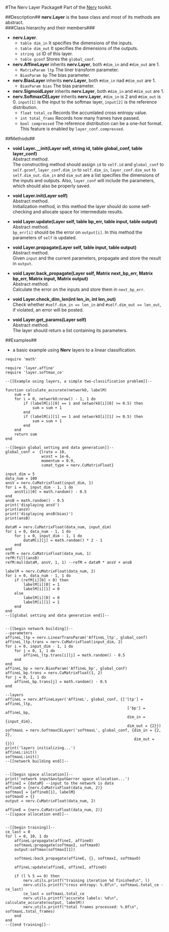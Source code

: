 #The Nerv Layer Package#
Part of the [Nerv](../README.md) toolkit.

##Description##
__nerv.Layer__ is the base class and most of its methods are abstract.  
###Class hierarchy and their members###
* __nerv.Layer__.  
	* `table dim_in` It specifies the dimensions of the inputs.  
	* `table dim_out` It specifies the dimensions of the outputs.  
	* `string id` ID of this layer.
	* `table gconf` Stores the `global_conf`.
* __nerv.AffineLayer__ inherits __nerv.Layer__, both `#dim_in` and `#dim_out` are 1. 
	* `MatrixParam ltp` The liner transform parameter.
	* `BiasParam bp` The bias parameter.
* __nerv.BiasLayer__ inherits __nerv.Layer__, both `#dim_in` nad `#dim_out` are 1.
	* `BiasParam bias` The bias parameter.
* __nerv.SigmoidLayer__ inherits __nerv.Layer__, both `#dim_in` and `#dim_out` are 1.
* __nerv.SoftmaxCELayer__ inherits __nerv.Layer__, `#dim_in` is 2 and `#dim_out` is 0. `input[1]` is the input to the softmax layer, `input[2]` is the reference distribution.
	* `float total_ce` Records the accumlated cross entropy value.
	* `int total_frams` Records how many frames have passed.  
	* `bool compressed` The reference distribution can be a one-hot format. This feature is enabled by `layer_conf.compressed`.

##Methods##
* __void Layer.\_\_init(Layer self, string id, table global_conf, table layer_conf)__  
Abstract method.  
The constructing method should assign `id` to `self.id` and `global_conf` to `self.gconf`, `layer_conf.dim_in` to `self.dim_in`, `layer_conf.dim_out` to `self.dim_out`. `dim_in` and `dim_out` are a list specifies the dimensions of the inputs and outputs. Also, `layer_conf` will include the parameters, which should also be properly saved.
* __void Layer.init(Layer self)__  
Abstract method.  
Initialization method, in this method the layer should do some self-checking and allocate space for intermediate results.
* __void Layer.update(Layer self, table bp_err, table input, table output)__  
Abstract method.  
`bp_err[i]` should be the error on `output[i]`. In this method the parameters of `self` is updated.
* __void Layer.propagate(Layer self, table input, table output)__  
Abstract method.  
Given `input` and the current parameters, propagate and store the result in `output`.
* __void Layer.back_propagate(Layer self, Matrix next_bp_err, Matrix bp_err, Matrix input, Matrix output)__  
Abstract method.  
Calculate the error on the inputs and store them in `next_bp_err`.

* __void Layer.check_dim_len(int len_in, int len_out)__  
Check whether `#self.dim_in == len_in` and `#self.dim_out == len_out`, if violated, an error will be posted.
* __void Layer.get_params(Layer self)__  
Abstract method.  
The layer should return a list containing its parameters.

##Examples##
* a basic example using __Nerv__ layers to a linear classification.

```
require 'math'

require 'layer.affine'
require 'layer.softmax_ce'

--[[Example using layers, a simple two-classification problem]]--

function calculate_accurate(networkO, labelM)
    sum = 0
    for i = 0, networkO:nrow() - 1, 1 do
        if (labelM[i][0] == 1 and networkO[i][0] >= 0.5) then
            sum = sum + 1
        end
        if (labelM[i][1] == 1 and networkO[i][1] >= 0.5) then
            sum = sum + 1
        end 
    end
    return sum
end

--[[begin global setting and data generation]]--
global_conf =  {lrate = 10, 
                wcost = 1e-6,
                momentum = 0.9,
                cumat_type = nerv.CuMatrixFloat}

input_dim = 5
data_num = 100
ansV = nerv.CuMatrixFloat(input_dim, 1)
for i = 0, input_dim - 1, 1 do
    ansV[i][0] = math.random() - 0.5
end
ansB = math.random() - 0.5
print('displaying ansV')
print(ansV)
print('displaying ansB(bias)')
print(ansB)

dataM = nerv.CuMatrixFloat(data_num, input_dim)
for i = 0, data_num - 1, 1 do
    for j = 0, input_dim - 1, 1 do
        dataM[i][j] = math.random() * 2 - 1
    end
end
refM = nerv.CuMatrixFloat(data_num, 1)
refM:fill(ansB)
refM:mul(dataM, ansV, 1, 1) --refM = dataM * ansV + ansB

labelM = nerv.CuMatrixFloat(data_num, 2)
for i = 0, data_num - 1, 1 do
    if (refM[i][0] > 0) then
        labelM[i][0] = 1 
        labelM[i][1] = 0
    else
        labelM[i][0] = 0
        labelM[i][1] = 1
    end
end
--[[global setting and data generation end]]--


--[[begin network building]]--
--parameters
affineL_ltp = nerv.LinearTransParam('AffineL_ltp', global_conf)
affineL_ltp.trans = nerv.CuMatrixFloat(input_dim, 2)
for i = 0, input_dim - 1, 1 do
    for j = 0, 1, 1 do
        affineL_ltp.trans[i][j] = math.random() - 0.5 
    end
end
affineL_bp = nerv.BiasParam('AffineL_bp', global_conf)
affineL_bp.trans = nerv.CuMatrixFloat(1, 2)
for j = 0, 1, 1 do
    affineL_bp.trans[j] = math.random() - 0.5
end

--layers
affineL = nerv.AffineLayer('AffineL', global_conf, {['ltp'] = affineL_ltp,
                                                      ['bp'] = affineL_bp,
                                                      dim_in = {input_dim},
                                                      dim_out = {2}})
softmaxL = nerv.SoftmaxCELayer('softmaxL', global_conf, {dim_in = {2, 2},
                                                         dim_out = {}})
print('layers initializing...')
affineL:init()
softmaxL:init()
--[[network building end]]--


--[[begin space allocation]]--
print('network input&output&error space allocation...')
affineI = {dataM} --input to the network is data
affineO = {nerv.CuMatrixFloat(data_num, 2)}
softmaxI = {affineO[1], labelM}
softmaxO = {}
output = nerv.CuMatrixFloat(data_num, 2)

affineE = {nerv.CuMatrixFloat(data_num, 2)}
--[[space allocation end]]--


--[[begin training]]--
ce_last = 0
for l = 0, 10, 1 do
    affineL:propagate(affineI, affineO)
    softmaxL:propagate(softmaxI, softmaxO)
    output:softmax(softmaxI[1])

    softmaxL:back_propagate(affineE, {}, softmaxI, softmaxO)
    
    affineL:update(affineE, affineI, affineO) 

    if (l % 5 == 0) then
        nerv.utils.printf("training iteration %d finished\n", l)
        nerv.utils.printf("cross entropy: %.8f\n", softmaxL.total_ce - ce_last)
        ce_last = softmaxL.total_ce 
        nerv.utils.printf("accurate labels: %d\n", calculate_accurate(output, labelM))
        nerv.utils.printf("total frames processed: %.8f\n", softmaxL.total_frames)
    end
end
--[[end training]]--
```